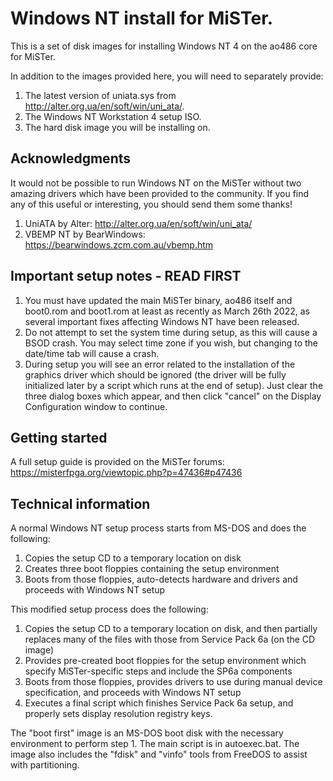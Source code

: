 # Windows NT install for MiSTer.

This is a set of disk images for installing Windows NT 4 on the ao486 core for MiSTer.

In addition to the images provided here, you will need to separately provide:

1. The latest version of uniata.sys from http://alter.org.ua/en/soft/win/uni_ata/.
2. The Windows NT Workstation 4 setup ISO.
3. The hard disk image you will be installing on.

## Acknowledgments

It would not be possible to run Windows NT on the MiSTer without two amazing drivers which have been provided to the community. If you find any of this useful or interesting, you should send them some thanks!

1. UniATA by Alter: http://alter.org.ua/en/soft/win/uni_ata/
2. VBEMP NT by BearWindows: https://bearwindows.zcm.com.au/vbemp.htm

## Important setup notes - READ FIRST

1. You must have updated the main MiSTer binary, ao486 itself and boot0.rom and boot1.rom at least as recently as March 26th 2022, as several important fixes affecting Windows NT have been released.
2. Do not attempt to set the system time during setup, as this will cause a BSOD crash. You may select time zone if you wish, but changing to the date/time tab will cause a crash.
3. During setup you will see an error related to the installation of the graphics driver which should be ignored (the driver will be fully initialized later by a script which runs at the end of setup). Just clear the three dialog boxes which appear, and then click "cancel" on the Display Configuration window to continue.

## Getting started

A full setup guide is provided on the MiSTer forums: https://misterfpga.org/viewtopic.php?p=47436#p47436

## Technical information

A normal Windows NT setup process starts from MS-DOS and does the following:

1. Copies the setup CD to a temporary location on disk
2. Creates three boot floppies containing the setup environment
3. Boots from those floppies, auto-detects hardware and drivers and proceeds with Windows NT setup

This modified setup process does the following:

1. Copies the setup CD to a temporary location on disk, and then partially replaces many of the files with those from Service Pack 6a (on the CD image)
2. Provides pre-created boot floppies for the setup environment which specify MiSTer-specific steps and include the SP6a components
3. Boots from those floppies, provides drivers to use during manual device specification, and proceeds with Windows NT setup
4. Executes a final script which finishes Service Pack 6a setup, and properly sets display resolution registry keys.

The "boot first" image is an MS-DOS boot disk with the necessary environment to perform step 1. The main script is in autoexec.bat. The image also includes the "fdisk" and "vinfo" tools from FreeDOS to assist with partitioning.